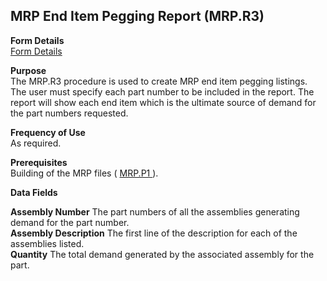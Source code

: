 ##  MRP End Item Pegging Report (MRP.R3)

<PageHeader />

**Form Details**  
[ Form Details ](MRP-R3-1/README.md)   

**Purpose**  
The MRP.R3 procedure is used to create MRP end item pegging listings. The user
must specify each part number to be included in the report. The report will
show each end item which is the ultimate source of demand for the part numbers
requested.

**Frequency of Use**  
As required.

**Prerequisites**  
Building of the MRP files ( [ MRP.P1 ](../../MFG-PROCESS/MRP-P1/README.md) ). 

**Data Fields**

**Assembly Number** The part numbers of all the assemblies generating demand
for the part number.  
**Assembly Description** The first line of the description for each of the
assemblies listed.  
**Quantity** The total demand generated by the associated assembly for the
part.  
  
<badge text= "Version 8.10.57" vertical="middle" />

<PageFooter />